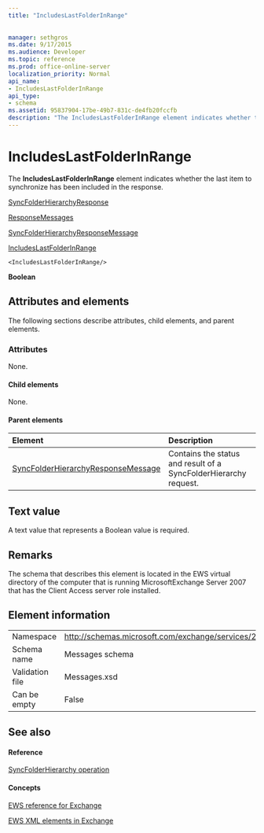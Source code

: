 ```yaml
---
title: "IncludesLastFolderInRange"
 
 
manager: sethgros
ms.date: 9/17/2015
ms.audience: Developer
ms.topic: reference
ms.prod: office-online-server
localization_priority: Normal
api_name:
- IncludesLastFolderInRange
api_type:
- schema
ms.assetid: 95837904-17be-49b7-831c-de4fb20fccfb
description: "The IncludesLastFolderInRange element indicates whether the last item to synchronize has been included in the response."
---
```


# IncludesLastFolderInRange

The **IncludesLastFolderInRange** element indicates whether the last item to synchronize has been included in the response. 
  
[SyncFolderHierarchyResponse](syncfolderhierarchyresponse.md)
  
[ResponseMessages](responsemessages.md)
  
[SyncFolderHierarchyResponseMessage](syncfolderhierarchyresponsemessage.md)
  
[IncludesLastFolderInRange](includeslastfolderinrange.md)
  
```
<IncludesLastFolderInRange/>
```

 **Boolean**
## Attributes and elements

The following sections describe attributes, child elements, and parent elements.
  
### Attributes

None.
  
#### Child elements

None.
  
#### Parent elements

|**Element**|**Description**|
|:-----|:-----|
|[SyncFolderHierarchyResponseMessage](syncfolderhierarchyresponsemessage.md) <br/> |Contains the status and result of a SyncFolderHierarchy request.  <br/> |
   
## Text value

A text value that represents a Boolean value is required.
  
## Remarks

The schema that describes this element is located in the EWS virtual directory of the computer that is running MicrosoftExchange Server 2007 that has the Client Access server role installed.
  
## Element information

|||
|:-----|:-----|
|Namespace  <br/> |http://schemas.microsoft.com/exchange/services/2006/messages  <br/> |
|Schema name  <br/> |Messages schema  <br/> |
|Validation file  <br/> |Messages.xsd  <br/> |
|Can be empty  <br/> |False  <br/> |
   
## See also

#### Reference

[SyncFolderHierarchy operation](syncfolderhierarchy-operation.md)
#### Concepts

[EWS reference for Exchange](ews-reference-for-exchange.md)
  
[EWS XML elements in Exchange](ews-xml-elements-in-exchange.md)

